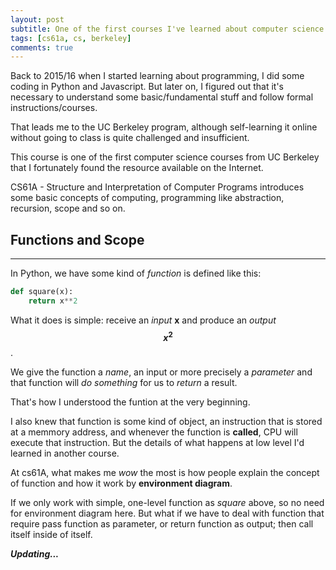 ```yaml
---
layout: post
subtitle: One of the first courses I've learned about computer science
tags: [cs61a, cs, berkeley]
comments: true
---
```

Back to 2015/16 when I started learning about programming, I did some coding in Python
and Javascript. But later on, I figured out that it's necessary to understand some 
basic/fundamental stuff and follow formal instructions/courses.

That leads me to the UC Berkeley program, although self-learning it online without going
to class is quite challenged and insufficient.

This course is one of the first computer science courses from UC Berkeley that I fortunately
found the resource available on the Internet.

CS61A - Structure and Interpretation of Computer Programs introduces some basic concepts
of computing, programming like abstraction, recursion, scope and so on.

## Functions and Scope
***
In Python, we have some kind of *function* is defined like this:
```python
def square(x):
    return x**2
``` 
What it does is simple: receive an *input* **x** and produce an *output* __$$x^2$$__.

We give the function a *name*, an input or more precisely a *parameter* and that function
will *do something* for us to *return* a result.

That's how I understood the funtion at the very beginning.

I also knew that function is some kind of object, an instruction that is stored at a
memmory address, and whenever the function is **called**, CPU will execute that instruction.
But the details of what happens at low level I'd learned in another course.

At cs61A, what makes me *wow* the most is how people explain the concept of function and how
it work by **environment diagram**.

If we only work with simple, one-level function as *square* above, so no need for environment
diagram here. But what if we have to deal with function that require pass function as parameter,
or return function as output; then call itself inside of itself.

**_Updating..._**
